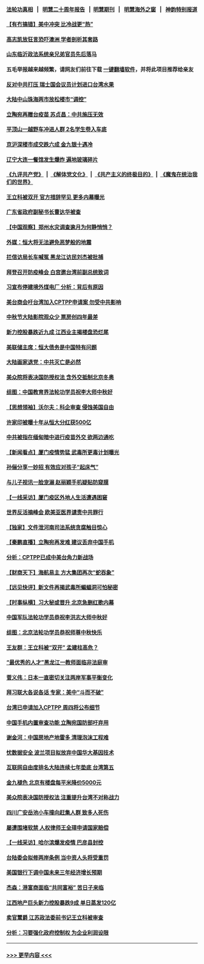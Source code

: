 #### [法轮功真相](https://github.com/gfw-breaker/truth/blob/master/README.md?t=0) &nbsp;&nbsp;|&nbsp;&nbsp; [明慧二十周年报告](https://github.com/gfw-breaker/mh-reports/blob/master/README.md?t=0) &nbsp;&nbsp;|&nbsp;&nbsp;[明慧期刊](https://github.com/gfw-breaker/mh-qikan) &nbsp;&nbsp;|&nbsp;&nbsp; [明慧海外之窗](https://github.com/gfw-breaker/mh-news/blob/master/README.md?t=0) &nbsp;&nbsp;|&nbsp;&nbsp; [神韵特别报道](https://github.com/gfw-breaker/mh-news/blob/master/shenyun.md?t=0)
#### [【有冇搞错】美中冲突 比冷战更“热”](../pages/nsc413/n13253608.md?t=09232250) 
#### [高志凯放狂言恐吓澳洲 学者剖析其套路](../pages/nsc413/n13254806.md?t=09232250) 
#### [山东临沂政法系统亲兄弟官员先后落马](../pages/nsc413/n13255036.md?t=09232250) 
#### 五毛举报越来越频繁，请网友们前往下载 [一键翻墙软件](https://github.com/gfw-breaker/ssr-accounts)，并将此项目推荐给亲友
#### [反对中共打压 瑞士国会议员计划进口台湾水果](../pages/nsc413/n13255107.md?t=09232250) 
#### [大陆中山珠海两市放松楼市“调控”](../pages/nsc413/n13254940.md?t=09232250) 
#### [立陶宛再赠台疫苗 苏贞昌：中共施压无效](../pages/nsc413/n13254934.md?t=09232250) 
#### [平顶山一越野车冲进人群 2名学生卷入车底](../pages/nsc413/n13254995.md?t=09232250) 
#### [京沪深楼市成交跌六成 金九银十遇冷](../pages/nsc413/n13254411.md?t=09232250) 
#### [辽宁大连一餐馆发生爆炸 遍地玻璃碎片](../pages/nsc413/n13254842.md?t=09232250) 
#### [《九评共产党》](https://github.com/begood0513/9ping.md/blob/master/README.md) &nbsp;|&nbsp; [《解体党文化》](../../../../jtdwh.md/blob/master/README.md)  &nbsp;|&nbsp; [《共产主义的终极目的》](../../../../gczydzjmd.md/blob/master/README.md) &nbsp;|&nbsp; [《魔鬼在统治我们的世界》](../../../../mgztzwmdsj.md/blob/master/README.md) 
#### [王立科被双开 官方措辞罕见 更多内幕曝光](../pages/nsc413/n13254277.md?t=09232250) 
#### [广东省政府副秘书长曹达华被查](../pages/nsc413/n13254658.md?t=09232250) 
#### [【中国观察】郑州水灾调查逾月为何静悄悄？](../pages/nsc413/n13254041.md?t=09232250) 
#### [外媒：恒大将无法避免恶梦般的地震](../pages/nsc413/n13253980.md?t=09232250) 
#### [拦信访局长车喊冤 黑龙江访民刘杰被批捕](../pages/nsc413/n13254384.md?t=09232250) 
#### [拜登召开防疫峰会 白宫邀台湾前副总统致词](../pages/nsc413/n13254437.md?t=09232250) 
#### [习宣布停建境外煤电厂 分析：背后有原因](../pages/nsc413/n13254374.md?t=09232250) 
#### [美台商会吁台湾加入CPTPP申请案 勿受中共影响](../pages/nsc413/n13254154.md?t=09232250) 
#### [中秋节大陆影院观众少 票房创四年最差](../pages/nsc413/n13253969.md?t=09232250) 
#### [新力控股暴跌近九成 江西业主揭楼盘恐烂尾](../pages/nsc413/n13254224.md?t=09232250) 
#### [美联储主席：恒大债务是中国特有问题](../pages/nsc413/n13254157.md?t=09232250) 
#### [大陆画家退党：中共灭亡是必然](../pages/nsc413/n13241471.md?t=09232250) 
#### [美众院将表决国防授权法 含外交抵制北京冬奥](../pages/nsc413/n13253773.md?t=09232250) 
#### [组图：中国教育界法轮功学员祝李大师中秋好](../pages/nsc413/n13248593.md?t=09232250) 
#### [【思想领袖】沃尔夫：科企审查 侵蚀美国自由](../pages/nsc413/n13198081.md?t=09232250) 
#### [许家印被曝十年从恒大分红获500亿](../pages/nsc413/n13252368.md?t=09232250) 
#### [中共被指在缅甸暗中进行疫苗外交 欲两边通吃](../pages/nsc413/n13253671.md?t=09232250) 
#### [【新闻看点】厦门疫情势猛 武毒所更毒计划曝光](../pages/nsc413/n13253823.md?t=09232250) 
#### [孙俪分享一妙招 有效应对孩子“起床气”](../pages/nsc413/n13253813.md?t=09232250) 
#### [与儿子视讯一脸宠溺 赵丽颖手机疑贴防窥膜](../pages/nsc413/n13253587.md?t=09232250) 
#### [【一线采访】厦门疫区外地人生活遭遇困窘](../pages/nsc413/n13253606.md?t=09232250) 
#### [世界反活摘峰会 欧美亚医界谴责中共罪行](../pages/nsc413/n13253550.md?t=09232250) 
#### [【独家】文件泄河南司法系统贪腐触目惊心](../pages/nsc413/n13253548.md?t=09232250) 
#### [【秦鹏直播】立陶宛再发难 建议丢弃中国手机](../pages/nsc413/n13253833.md?t=09232250) 
#### [分析：CPTPP已成中美台角力新战场](../pages/nsc413/n13253746.md?t=09232250) 
#### [【财商天下】海航易主 方大集团再次“蛇吞象”](../pages/nsc413/n13253523.md?t=09232250) 
#### [【远见快评】新文件再揭武毒所蝙蝠洞可怕秘密](../pages/nsc413/n13253803.md?t=09232250) 
#### [【时事纵横】习大秘或晋升 北京急删红歌内幕](../pages/nsc413/n13253806.md?t=09232250) 
#### [中国军队法轮功学员恭祝李洪志大师中秋好](../pages/nsc413/n13249117.md?t=09232250) 
#### [组图：北京法轮功学员恭祝师尊中秋快乐](../pages/nsc413/n13253702.md?t=09232250) 
#### [王友群：王立科被“双开” 孟建柱高危？](../pages/nsc413/n13253289.md?t=09232250) 
#### [“最优秀的人才”黑龙江一教师面临非法庭审](../pages/nsc413/n13252717.md?t=09232250) 
#### [菅义伟：日本一直密切关注两岸军事平衡变化](../pages/nsc413/n13253465.md?t=09232250) 
#### [拜习联大各说各话 专家：美中“斗而不破”](../pages/nsc413/n13253191.md?t=09232250) 
#### [台湾已申请加入CPTPP 周四将公布细节](../pages/nsc413/n13253199.md?t=09232250) 
#### [中国手机内置审查功能 立陶宛国防部吁弃用](../pages/nsc413/n13252986.md?t=09232250) 
#### [谢金河：中国房地产地雷多 清理泡沫工程难](../pages/nsc413/n13253065.md?t=09232250) 
#### [忧数据安全 波兰项目拟放弃中国华大基因技术](../pages/nsc413/n13253143.md?t=09232250) 
#### [互联网自由度排名大陆连续七年垫底 台湾第五](../pages/nsc413/n13252729.md?t=09232250) 
#### [金九褪色 北京有楼盘每平米降价5000元](../pages/nsc413/n13252404.md?t=09232250) 
#### [美众院表决国防授权法 注重提升台湾不对称战力](../pages/nsc413/n13252705.md?t=09232250) 
#### [四川广安岳池小车撞向赶集人群 致多人死伤](../pages/nsc413/n13252711.md?t=09232250) 
#### [屡遭围堵软禁 人权律师王全璋申请国家赔偿](../pages/nsc413/n13252405.md?t=09232250) 
#### [【一线采访】哈尔滨爆发疫情 巴彦县封控](../pages/nsc413/n13252376.md?t=09232250) 
#### [台陆委会拟修两岸条例 当中资人头将受重罚](../pages/nsc413/n13252045.md?t=09232250) 
#### [美国银行下调中国未来三年经济增长预期](../pages/nsc413/n13251988.md?t=09232250) 
#### [杰森：港富商面临“共同富裕” 苦日子来临](../pages/nsc413/n13251959.md?t=09232250) 
#### [江西地产巨头新力控股暴跌9成 单日蒸发120亿](../pages/nsc413/n13251815.md?t=09232250) 
#### [卖官鬻爵 江苏政法委前书记王立科被审查](../pages/nsc413/n13252085.md?t=09232250) 
#### [分析：习要强化政府控制权 为企业利润设限](../pages/nsc413/n13250577.md?t=09232250) 

----
#### [ >>> 更早内容 <<< ](../indexes/nsc413-earlier.md)
